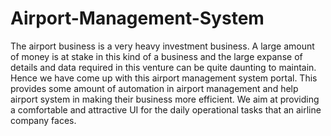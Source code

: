 # Airport-Management-System
The airport business is a very heavy investment business. A large amount of money is at stake in this kind of a business and the large expanse of details and data required in this venture can be quite daunting to maintain.  Hence we have come up with this airport management system portal. This provides some amount of automation in airport management and help airport system in making their business more  efficient.  We aim at providing a comfortable and attractive UI for the daily operational tasks that an airline company  faces.
